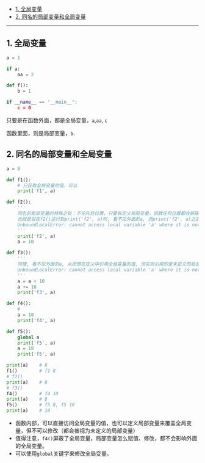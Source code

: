 - [1. 全局变量](#1-全局变量)
- [2. 同名的局部变量和全局变量](#2-同名的局部变量和全局变量)

---
## 1. 全局变量

```python
a = 1

if a:
    aa = 2

def f():
    b = 1

if __name__ == '__main__":
    c = 0
```

只要是在函数外面，都是全局变量，`a`,`aa`, `c`

函数里面，则是局部变量，`b`.

## 2. 同名的局部变量和全局变量


```python
a = 8

def f1():
    # 只获取全局变量的值，可以
    print('f1', a)

def f2():
    '''
    同名的局部变量的特殊之处：不论先后位置，只要有定义局部变量，函数任何位置都会屏蔽掉外面的全局变量。
    也就是说在f2()运行到print('f2', a)时, 看不见外面的a, 而print('f2', a)之后a = 10才定义。
    UnboundLocalError: cannot access local variable 'a' where it is not associated with a value
    '''
    print('f2', a)
    a = 10

def f3():           
    '''
    同理, 看不见外面的a, 从而想在定义中引用全局变量的值, 但实则引用的是未定义的局部变量
    UnboundLocalError: cannot access local variable 'a' where it is not associated with a value
    '''
    a = a + 10
    a += 10
    print('f3', a)

def f4():
    # 
    a = 10
    print('f4', a)

def f5():
    global a
    print('f5', a)
    a = 18
    print('f5', a)

print(a)    # 8
f1()        # f1 8
# f2()
print(a)    # 8
# f3()
f4()        # f4 10
print(a)    # 8
f5()        # f5 8, f5 10
print(a)    # 18
```

- 函数内部，可以直接访问全局变量的值，也可以定义局部变量来覆盖全局变量，但不可以修改（都会被视为未定义的局部变量）
- 值得注意，`f4()`屏蔽了全局变量，局部变量怎么赋值、修改，都不会影响外面的全局变量。
- 可以使用`global`关键字来修改全局变量。
